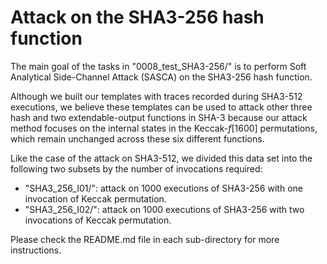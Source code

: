 # Attack on the SHA3-256 hash function

The main goal of the tasks in "0008\_test\_SHA3-256/" is to perform Soft Analytical Side-Channel Attack (SASCA) on the SHA3-256 hash function.

Although we built our templates with traces recorded during SHA3-512 executions, we believe these templates can be used to attack other three hash and two extendable-output functions in SHA-3 because our attack method focuses on the internal states in the Keccak-_f_[1600] permutations, which remain unchanged across these six different functions.

Like the case of the attack on SHA3-512, we divided this data set into the following two subsets by the number of invocations required:

 - "SHA3\_256\_I01/": attack on 1000 executions of SHA3-256 with one invocation of Keccak permutation.
 - "SHA3\_256\_I02/": attack on 1000 executions of SHA3-256 with two invocations of Keccak permutation.

Please check the README.md file in each sub-directory for more instructions.


